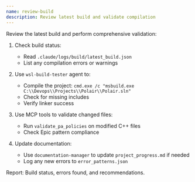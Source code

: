 ```yaml
---
name: review-build
description: Review latest build and validate compilation
---
```


Review the latest build and perform comprehensive validation:

1. Check build status:
   - Read `.claude/logs/build/latest_build.json`
   - List any compilation errors or warnings

2. Use `wsl-build-tester` agent to:
   - Compile the project: `cmd.exe /c "msbuild.exe C:\\Devops\\Projects\\Polair\\Polair.sln"`
   - Check for missing includes
   - Verify linker success

3. Use MCP tools to validate changed files:
   - Run `validate_pa_policies` on modified C++ files
   - Check Epic pattern compliance

4. Update documentation:
   - Use `documentation-manager` to update `project_progress.md` if needed
   - Log any new errors to `error_patterns.json`

Report: Build status, errors found, and recommendations.